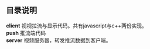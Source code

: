 ## 目录说明

**client** 视视拉流与显示代码。共有javascript与c++两份实现。   
**push** 推流端代码   
**server** 视频服务器，转发推流数据到客户端。 



